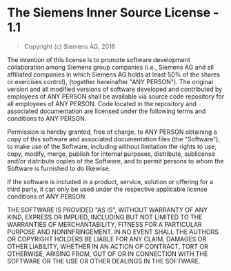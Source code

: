 # The Siemens Inner Source License - 1.1

> Copyright (c) Siemens AG, 2016

The intention of this license is to promote software development collaboration
among Siemens group companies (i.e., Siemens AG and all affiliated companies in
which Siemens AG holds at least 50% of the shares or exercises control),
(together hereinafter "ANY PERSON"). The original version and all modified
versions of software developed and contributed by employees of ANY PERSON shall
be available via source code repository for all employees of ANY PERSON. Code
located in the repository and associated documentation are licensed under the
following terms and conditions to ANY PERSON.

Permission is hereby granted, free of charge, to ANY PERSON obtaining a copy of
this software and associated documentation files (the "Software"), to make use
of the Software, including without limitation the rights to use, copy, modify,
merge, publish for internal purposes, distribute, sublicense and/or distribute
copies of the Software, and to permit persons to whom the Software is furnished
to do likewise.

If the software is included in a product, service, solution or offering for a
third party, it can only be used under the respective applicable license
conditions of ANY PERSON.

THE SOFTWARE IS PROVIDED "AS IS", WITHOUT WARRANTY OF ANY KIND, EXPRESS OR
IMPLIED, INCLUDING BUT NOT LIMITED TO THE WARRANTIES OF MERCHANTABILITY,
FITNESS FOR A PARTICULAR PURPOSE AND NONINFRINGEMENT. IN NO EVENT SHALL THE
AUTHORS OR COPYRIGHT HOLDERS BE LIABLE FOR ANY CLAIM, DAMAGES OR OTHER
LIABILITY, WHETHER IN AN ACTION OF CONTRACT, TORT OR OTHERWISE, ARISING FROM,
OUT OF OR IN CONNECTION WITH THE SOFTWARE OR THE USE OR OTHER DEALINGS IN THE
SOFTWARE.

